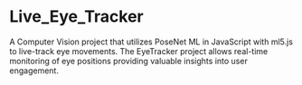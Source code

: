 # Live_Eye_Tracker
A Computer Vision project that utilizes PoseNet ML in JavaScript with ml5.js to live-track eye movements. The EyeTracker project allows real-time monitoring of eye positions providing valuable insights into user engagement. 
